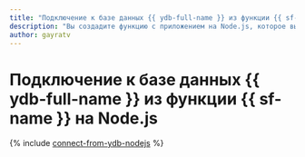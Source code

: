 ```yaml
---
title: "Подключение к базе данных {{ ydb-full-name }} из функции {{ sf-name }} на Node.js"
description: "Вы создадите функцию с приложением на Node.js, которое выполняет простой запрос к базе данных {{ ydb-short-name }}. Развертывание приложения осуществляется с помощью Bash-скриптов, для компиляции используется команда `tcs`."
author: gayratv
---
```


# Подключение к базе данных {{ ydb-full-name }} из функции {{ sf-name }} на Node.js

{% include [connect-from-ydb-nodejs](../../_tutorials/connect-from-cf-nodejs.md) %}